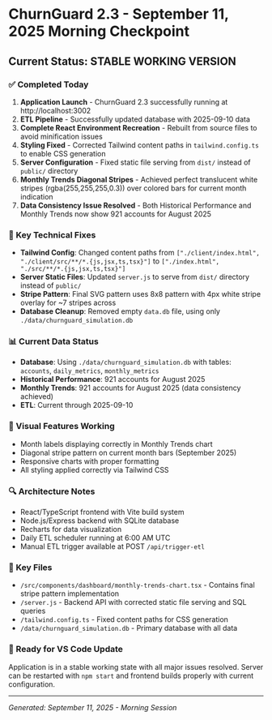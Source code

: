 # ChurnGuard 2.3 - September 11, 2025 Morning Checkpoint

## Current Status: STABLE WORKING VERSION

### ✅ Completed Today
1. **Application Launch** - ChurnGuard 2.3 successfully running at http://localhost:3002
2. **ETL Pipeline** - Successfully updated database with 2025-09-10 data
3. **Complete React Environment Recreation** - Rebuilt from source files to avoid minification issues
4. **Styling Fixed** - Corrected Tailwind content paths in `tailwind.config.ts` to enable CSS generation
5. **Server Configuration** - Fixed static file serving from `dist/` instead of `public/` directory
6. **Monthly Trends Diagonal Stripes** - Achieved perfect translucent white stripes (rgba(255,255,255,0.3)) over colored bars for current month indication
7. **Data Consistency Issue Resolved** - Both Historical Performance and Monthly Trends now show 921 accounts for August 2025

### 🔧 Key Technical Fixes
- **Tailwind Config**: Changed content paths from `["./client/index.html", "./client/src/**/*.{js,jsx,ts,tsx}"]` to `["./index.html", "./src/**/*.{js,jsx,ts,tsx}"]`
- **Server Static Files**: Updated `server.js` to serve from `dist/` directory instead of `public/`
- **Stripe Pattern**: Final SVG pattern uses 8x8 pattern with 4px white stripe overlay for ~7 stripes across
- **Database Cleanup**: Removed empty `data.db` file, using only `./data/churnguard_simulation.db`

### 📊 Current Data Status
- **Database**: Using `./data/churnguard_simulation.db` with tables: `accounts`, `daily_metrics`, `monthly_metrics`
- **Historical Performance**: 921 accounts for August 2025
- **Monthly Trends**: 921 accounts for August 2025 (data consistency achieved)
- **ETL**: Current through 2025-09-10

### 🎯 Visual Features Working
- Month labels displaying correctly in Monthly Trends chart
- Diagonal stripe pattern on current month bars (September 2025)
- Responsive charts with proper formatting
- All styling applied correctly via Tailwind CSS

### 🔍 Architecture Notes
- React/TypeScript frontend with Vite build system
- Node.js/Express backend with SQLite database
- Recharts for data visualization
- Daily ETL scheduler running at 6:00 AM UTC
- Manual ETL trigger available at POST `/api/trigger-etl`

### 📁 Key Files
- `/src/components/dashboard/monthly-trends-chart.tsx` - Contains final stripe pattern implementation
- `/server.js` - Backend API with corrected static file serving and SQL queries
- `/tailwind.config.ts` - Fixed content paths for CSS generation
- `/data/churnguard_simulation.db` - Primary database with all data

### 🚀 Ready for VS Code Update
Application is in a stable working state with all major issues resolved. Server can be restarted with `npm start` and frontend builds properly with current configuration.

---
*Generated: September 11, 2025 - Morning Session*